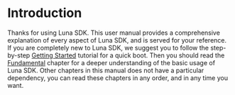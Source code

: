 # Introduction

Thanks for using Luna SDK. This user manual provides a comprehensive explanation of every aspect of Luna SDK, and is served for your reference. If you are completely new to Luna SDK, we suggest you to follow the step-by-step [Getting Started](getting_started/index.md) tutorial for a quick boot. Then you should read the [Fundamental](../fundamental/index.md) chapter for a deeper understanding of the basic usage of Luna SDK. Other chapters in this manual does not have a particular dependency, you can read these chapters in any order, and in any time you want.



